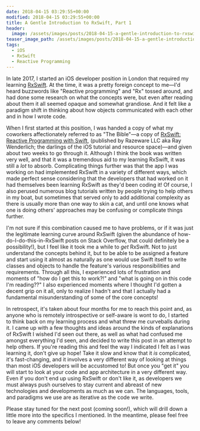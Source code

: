```yaml
---
date: 2018-04-15 03:29:55+00:00
modified: 2018-04-15 03:29:55+00:00
title: A Gentle Introduction to RxSwift, Part 1
header:
  image: /assets/images/posts/2018-04-15-a-gentle-introduction-to-rxswift-pt-one/rxswift-introduction-feature.png
teaser_image_path: /assets/images/posts/2018-04-15-a-gentle-introduction-to-rxswift-pt-one/teaser.png
tags:
  - iOS
  - RxSwift
  - Reactive Programming
---
```


In late 2017, I started an iOS developer position in London that required my learning [RxSwift](https://github.com/ReactiveX/RxSwift).  At the time, it was a pretty foreign concept to me—I'd heard buzzwords like "Reactive programming" and "Rx" tossed around, and had done some research on what the concepts were, but even after reading about them it all seemed opaque and somewhat grandiose.  And it felt like a paradigm shift in thinking about how objects communicated with each other and in how I wrote code.

When I first started at this position, I was handed a copy of what my coworkers affectionately referred to as "The Bible"—a copy of [RxSwift: Reactive Programming with Swift](https://store.raywenderlich.com/products/rxswift), (published by Razeware LLC aka Ray Wenderlich; the darlings of the iOS tutorial and resource space)—and given about two weeks to go through it.  Although I think the book was written very well, and that it was a tremendous aid to my learning RxSwift, it was still a *lot* to absorb.  Complicating things further was that the app I was working on had implemented RxSwift in a variety of different ways, which made perfect sense considering that the developers that had worked on it had themselves been learning RxSwift as they'd been coding it! Of course, I also perused numerous blog tutorials written by people trying to help others in my boat, but sometimes that served only to add additional complexity as there is usually more than one way to skin a cat, and until one knows what one is doing others' approaches may be confusing or complicate things further.

I'm not sure if this combination caused me to have problems, or if it was just the legitimate learning curve around RxSwift (given the abundance of how-do-I-do-this-in-RxSwift posts on Stack Overflow, that could definitely be a possibility!), but I feel like it took me a while to *get* RxSwift.  Not to just understand the concepts behind it, but to be able to be assigned a feature and start using it almost as naturally as one would use Swift itself to write classes and objects to handle the feature's various responsibilities and requirements.  Through all this, I experienced lots of frustration and moments of "how do I get this to work?!" and "what is going on in this code I'm reading??" I also experienced moments where I thought I'd gotten a decent grip on it all, only to realize I hadn't and that I actually had a fundamental misunderstanding of some of the core concepts!

In retrospect, it's taken about four months for me to reach this point and, as anyone who is remotely introspective or self-aware is wont to do, I started to think back on my learning process and what threw me curveballs during it.  I came up with a few thoughts and ideas around the kinds of explanations of RxSwift I wished I'd seen out there, as well as what had confused me amongst everything I'd seen, and decided to write this post in an attempt to help others.  If you're reading this and feel the way I indicated I felt as I was learning it, don't give up hope! Take it slow and know that it *is* complicated, it's fast-changing, and it involves a very different way of looking at things than most iOS developers will be accustomed to! But once you "get it" you will start to look at your code and app architecture in a very different way.  Even if you don't end up using RxSwift or don't like it, as developers we must always push ourselves to stay current and abreast of new technologies and developments as much as we can.  The languages, tools, and paradigms we use are as iterative as the code we write.

Please stay tuned for the next post (coming soon!), which will drill down a little more into the specifics I mentioned.  In the meantime, please feel free to leave any comments below!
